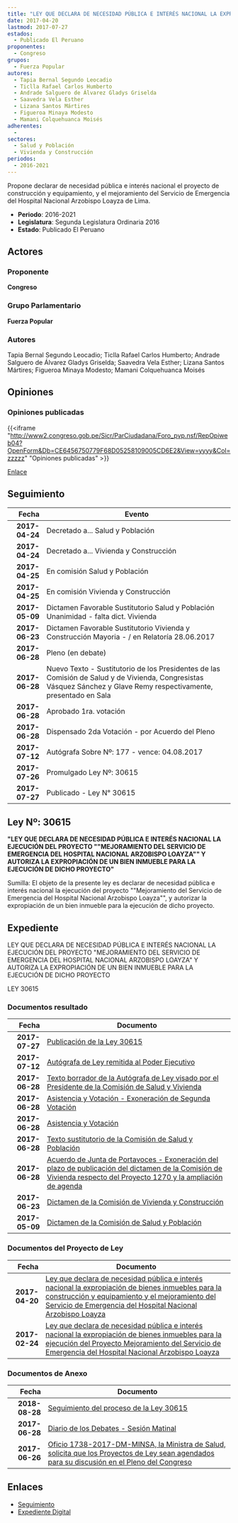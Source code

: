 ```yaml
---
title: "LEY QUE DECLARA DE NECESIDAD PÚBLICA E INTERÉS NACIONAL LA EXPROPIACIÓN DE BIENES INMUEBLES PARA LA CONSTRUCCIÓN Y EQUIPAMIENTO, Y EL MEJORAMIENTO DEL SERVICIO DE EMERGENCIA DEL HOSPITAL NACIONAL ARZOBISPO LOAYZA"
date: 2017-04-20
lastmod: 2017-07-27
estados: 
  - Publicado El Peruano
proponentes: 
  - Congreso
grupos: 
  - Fuerza Popular
autores: 
  - Tapia Bernal Segundo Leocadio
  - Ticlla Rafael Carlos Humberto
  - Andrade Salguero de Álvarez Gladys Griselda
  - Saavedra Vela Esther
  - Lizana Santos Mártires
  - Figueroa Minaya Modesto
  - Mamani Colquehuanca Moisés
adherentes: 
  - 
sectores: 
  - Salud y Población
  - Vivienda y Construcción
periodos: 
  - 2016-2021
---
```


Propone declarar de necesidad pública e interés nacional el proyecto de construcción y equipamiento, y el mejoramiento del Servicio de Emergencia del Hospital Nacional Arzobispo Loayza de Lima.

- **Periodo**: 2016-2021
- **Legislatura**: Segunda Legislatura Ordinaria 2016
- **Estado**: Publicado El Peruano

## Actores

### Proponente

**Congreso**

### Grupo Parlamentario

**Fuerza Popular**

### Autores

Tapia Bernal Segundo Leocadio; Ticlla Rafael Carlos Humberto; Andrade Salguero de Álvarez Gladys Griselda; Saavedra Vela Esther; Lizana Santos Mártires; Figueroa Minaya Modesto; Mamani Colquehuanca Moisés


## Opiniones

### Opiniones publicadas

{{<iframe "http://www2.congreso.gob.pe/Sicr/ParCiudadana/Foro_pvp.nsf/RepOpiweb04?OpenForm&Db=CE6456750779F68D05258109005CD6E2&View=yyyy&Col=zzzzz" "Opiniones publicadas" >}}

[Enlace](http://www2.congreso.gob.pe/Sicr/ParCiudadana/Foro_pvp.nsf/RepOpiweb04?OpenForm&Db=CE6456750779F68D05258109005CD6E2&View=yyyy&Col=zzzzz)

## Seguimiento

| Fecha | Evento |
|------:|--------|
| **2017-04-24** | Decretado a... Salud y Población|
| **2017-04-24** | Decretado a... Vivienda y Construcción|
| **2017-04-25** | En comisión Salud y Población|
| **2017-04-25** | En comisión Vivienda y Construcción|
| **2017-05-09** | Dictamen Favorable Sustitutorio Salud y Población Unanimidad - falta dict. Vivienda|
| **2017-06-23** | Dictamen Favorable Sustitutorio Vivienda y Construcción Mayoria - / en Relatoría 28.06.2017|
| **2017-06-28** | Pleno (en debate)|
| **2017-06-28** | Nuevo Texto - Sustitutorio de los Presidentes de las Comisión de Salud y de Vivienda, Congresistas Vásquez Sánchez y Glave Remy respectivamente, presentado en Sala|
| **2017-06-28** | Aprobado 1ra. votación|
| **2017-06-28** | Dispensado 2da Votación - por Acuerdo del Pleno|
| **2017-07-12** | Autógrafa Sobre Nº: 177 - vence: 04.08.2017|
| **2017-07-26** | Promulgado Ley Nº: 30615|
| **2017-07-27** | Publicado - Ley N° 30615|

## Ley Nº: 30615

**"LEY QUE DECLARA DE NECESIDAD PÚBLICA E INTERÉS NACIONAL LA EJECUCIÓN DEL PROYECTO ""MEJORAMIENTO DEL SERVICIO DE EMERGENCIA DEL HOSPITAL NACIONAL ARZOBISPO LOAYZA"" Y AUTORIZA LA EXPROPIACIÓN DE UN BIEN INMUEBLE PARA LA EJECUCIÓN DE DICHO PROYECTO"**

Sumilla: El objeto de la presente ley es declarar de necesidad pública e interés nacional la ejecución del proyecto ""Mejoramiento del Servicio de Emergencia del Hospital Nacional Arzobispo Loayza"", y autorizar la expropiación de un bien inmueble para la ejecución de dicho proyecto.


## Expediente

LEY QUE DECLARA DE NECESIDAD PÚBLICA E INTERÉS NACIONAL LA EJECUCIÓN DEL PROYECTO "MEJORAMIENTO DEL SERVICIO DE EMERGENCIA DEL HOSPITAL NACIONAL ARZOBISPO LOAYZA" Y AUTORIZA LA EXPROPIACIÓN DE UN BIEN INMUEBLE PARA LA EJECUCIÓN DE DICHO PROYECTO

LEY 30615


### Documentos resultado

| Fecha | Documento |
|------:|--------|
| **2017-07-27** | [Publicación de la Ley 30615](http://www.leyes.congreso.gob.pe/Documentos/2016_2021/ADLP/Normas_Legales/30615-LEY.pdf) |
| **2017-07-12** | [Autógrafa de Ley remitida al Poder Ejecutivo](http://www.leyes.congreso.gob.pe/Documentos/2016_2021/ADLP/Texto_Aprobado/AU0098420170712.pdf) |
| **2017-06-28** | [Texto borrador de la Autógrafa de Ley visado por el Presidente de la Comisión de Salud y Vivienda](http://www.leyes.congreso.gob.pe/Documentos/2016_2021/Texto_Borrador_de_Autografa/BAU0098420170628.PDF) |
| **2017-06-28** | [Asistencia y Votación - Exoneración de Segunda Votación](http://www.leyes.congreso.gob.pe/Documentos/2016_2021/Asistencia_y_Votacion/Proyectos_de_Ley/Exoneracion_de_Segunda_Votacion/ESV0098420170628..pdf) |
| **2017-06-28** | [Asistencia y Votación](http://www.leyes.congreso.gob.pe/Documentos/2016_2021/Asistencia_y_Votacion/Proyectos_de_Ley/AV0098420170628.pdf) |
| **2017-06-28** | [Texto sustitutorio de la Comisión de Salud y Población](http://www.leyes.congreso.gob.pe/Documentos/2016_2021/Texto_Sustitutorio/Proyectos_de_Ley/TS0098420170628.PDF) |
| **2017-06-28** | [Acuerdo de Junta de Portavoces - Exoneración del plazo de publicación del dictamen de la Comisión de Vivienda respecto del Proyecto 1270 y la ampliación de agenda](http://www.leyes.congreso.gob.pe/Documentos/2016_2021/Acuerdos/Junta_Portavoces/AJP0098420170628.pdf) |
| **2017-06-23** | [Dictamen de la Comisión de Vivienda y Construcción](http://www.leyes.congreso.gob.pe/Documentos/2016_2021/Dictamenes/Proyectos_de_Ley/01270DC24MAY20170623.pdf) |
| **2017-05-09** | [Dictamen de la Comisión de Salud y Población](http://www.leyes.congreso.gob.pe/Documentos/2016_2021/Dictamenes/Proyectos_de_Ley/00984DC21MAY20170509..pdf) |

### Documentos del Proyecto de Ley

| Fecha | Documento |
|------:|--------|
| **2017-04-20** | [Ley que declara de necesidad pública e interés nacional la expropiación de bienes inmuebles para la construcción y equipamiento y el mejoramiento del Servicio de Emergencia del Hospital Nacional Arzobispo Loayza](http://www.leyes.congreso.gob.pe/Documentos/2016_2021/Proyectos_de_Ley_y_de_Resoluciones_Legislativas/PL0127020170420.PDF) |
| **2017-02-24** | [Ley que declara de necesidad pública e interés nacional la expropiación de bienes inmuebles para la ejecución del Proyecto Mejoramiento del Servicio de Emergencia del Hospital Nacional Arzobispo Loayza](http://www.leyes.congreso.gob.pe/Documentos/2016_2021/Proyectos_de_Ley_y_de_Resoluciones_Legislativas/PL0098420170224.pdf) |

### Documentos de Anexo

| Fecha | Documento |
|------:|--------|
| **2018-08-28** | [Seguimiento del proceso de la Ley 30615](http://www.leyes.congreso.gob.pe/Documentos/2016_2021/Seguimiento_de_Proyectos_de_Ley/00984PL20180828.pdf) |
| **2017-06-28** | [Diario de los Debates - Sesión Matinal](http://www2.congreso.gob.pe/Sicr/DiarioDebates/Publicad.nsf/SesionesPleno/05256D6E0073DFE90525814E000C2020/$FILE/SLO-2016-18.pdf) |
| **2017-06-26** | [Oficio 1738-2017-DM-MINSA, la Ministra de Salud, solicita que los Proyectos de Ley sean agendados para su discusión en el Pleno del Congreso](http://www.leyes.congreso.gob.pe/Documentos/2016_2021/Oficios/Otras_Instituciones/OFICIO-1738-2017-DM-MIN-SA.PDF) |

## Enlaces 

- [Seguimiento](http://www2.congreso.gob.pe/Sicr/TraDocEstProc/CLProLey2016.nsf/f7fff46988ca05b1052578e100829cc7/11e7a1495d1eece1052581080082d349?OpenDocument)
- [Expediente Digital](http://www2.congreso.gob.pe/Sicr/TraDocEstProc/CLProLey2016.nsf/f7fff46988ca05b1052578e100829cc7/11e7a1495d1eece1052581080082d349?OpenDocument&Click=05257FB7005EB655.eb71d0cf91d8294e05256cdf006b5706/$Body/0.1C6C)
